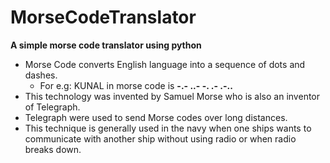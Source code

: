 # MorseCodeTranslator
**A simple morse code translator using python** </br>
- Morse Code converts English language into a sequence of dots and dashes.
  - For e.g: KUNAL in morse code is **-.- ..- -. .- .-..**
- This technology was invented by Samuel Morse who is also an inventor of Telegraph.
- Telegraph were used to send Morse codes over long distances.
- This technique is generally used in the navy when one ships wants to communicate with another ship without using radio or when radio breaks down.
